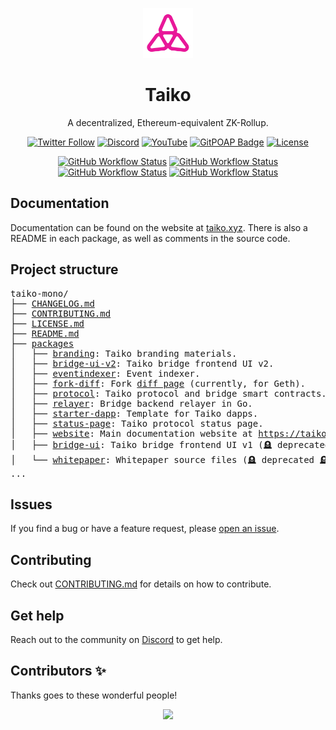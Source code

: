 <p align="center">
  <img src="./packages/branding/RGB SVG (For Digital Use)/Taiko Icon/taiko-icon-blk.svg" width="80" alt="Logo for Taiko" />
</p>

<h1 align="center">
  Taiko
</h1>

<p align="center">
  A decentralized, Ethereum-equivalent ZK-Rollup.
</p>

<div align="center">

[![Twitter Follow](https://img.shields.io/twitter/follow/taikoxyz?style=social)](https://twitter.com/taikoxyz)
[![Discord](https://img.shields.io/discord/984015101017346058?color=%235865F2&label=Discord&logo=discord&logoColor=%23fff)](https://discord.gg/taikoxyz)
[![YouTube](https://img.shields.io/youtube/channel/subscribers/UCxd_ARE9LtAEdnRQA6g1TaQ)](https://www.youtube.com/@taikoxyz)
[![GitPOAP Badge](https://public-api.gitpoap.io/v1/repo/taikoxyz/taiko-mono/badge)](https://www.gitpoap.io/gh/taikoxyz/taiko-mono)
[![License](https://img.shields.io/github/license/taikoxyz/taiko-mono)](https://github.com/taikoxyz/taiko-mono/blob/main/LICENSE.md)

[![GitHub Workflow Status](https://img.shields.io/github/actions/workflow/status/taikoxyz/taiko-mono/protocol.yml?branch=main&label=Protocol&logo=github)](https://github.com/taikoxyz/taiko-mono/actions/workflows/protocol.yml)
[![GitHub Workflow Status](https://img.shields.io/github/actions/workflow/status/taikoxyz/taiko-mono/relayer.yml?branch=main&label=Relayer&logo=github)](https://github.com/taikoxyz/taiko-mono/actions/workflows/relayer.yml)
[![GitHub Workflow Status](https://img.shields.io/github/actions/workflow/status/taikoxyz/taiko-mono/bridge-ui-v2.yml?branch=main&label=Bridge%20UI&logo=github)](https://github.com/taikoxyz/taiko-mono/actions/workflows/bridge-ui.yml)
[![GitHub Workflow Status](https://img.shields.io/github/actions/workflow/status/taikoxyz/taiko-mono/website.yml?branch=main&label=Website&logo=github)](https://github.com/taikoxyz/taiko-mono/actions/workflows/website.yml)

</div>

## Documentation

Documentation can be found on the website at [taiko.xyz](https://taiko.xyz). There is also a README in each package, as well as comments in the source code.

## Project structure

<pre>
taiko-mono/
├── <a href="./CHANGELOG.md">CHANGELOG.md</a>
├── <a href="./CONTRIBUTING.md">CONTRIBUTING.md</a>
├── <a href="./LICENSE.md">LICENSE.md</a>
├── <a href="./README.md">README.md</a>
├── <a href="./packages">packages</a>
│   ├── <a href="./packages/branding">branding</a>: Taiko branding materials.
│   ├── <a href="./packages/bridge-ui-v2">bridge-ui-v2</a>: Taiko bridge frontend UI v2.
│   ├── <a href="./packages/eventindexer">eventindexer</a>: Event indexer.
│   ├── <a href="./packages/fork-diff">fork-diff</a>: Fork <a href="https://geth.taiko.xyz">diff page</a> (currently, for Geth).
│   ├── <a href="./packages/protocol">protocol</a>: Taiko protocol and bridge smart contracts.
│   ├── <a href="./packages/relayer">relayer</a>: Bridge backend relayer in Go.
│   ├── <a href="./packages/starter-dapp">starter-dapp</a>: Template for Taiko dapps.
│   ├── <a href="./packages/status-page">status-page</a>: Taiko protocol status page.
│   ├── <a href="./packages/website">website</a>: Main documentation website at <a href="https://taiko.xyz">https://taiko.xyz</a>.
│   ├── <a href="./packages/bridge-ui">bridge-ui</a>: Taiko bridge frontend UI v1 (🪦 deprecated 🪦).
│   └── <a href="./packages/whitepaper">whitepaper</a>: Whitepaper source files (🪦 deprecated 🪦).
...
</pre>

## Issues

If you find a bug or have a feature request, please [open an issue](https://github.com/taikoxyz/taiko-mono/issues/new/choose).

## Contributing

Check out [CONTRIBUTING.md](./CONTRIBUTING.md) for details on how to contribute.

## Get help

Reach out to the community on [Discord](https://discord.gg/taikoxyz) to get help.

## Contributors ✨

Thanks goes to these wonderful people!

<a href="https://github.com/taikoxyz/taiko-mono/graphs/contributors">
  <p align="center">
    <img width="720" src="https://contrib.rocks/image?repo=taikoxyz/taiko-mono" />
  </p>
</a>
